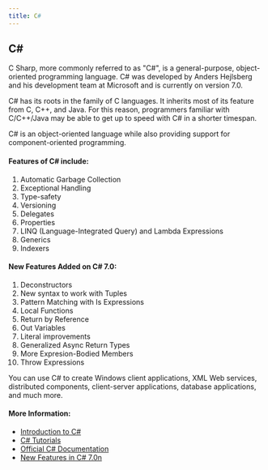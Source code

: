 ```yaml
---
title: C#
---
```

## C#

C Sharp, more commonly referred to as "C#", is a general-purpose, object-oriented programming language. C# was developed by Anders Hejlsberg and his development team at Microsoft and is currently on version 7.0.

C# has its roots in the family of C languages. It inherits most of its feature from C, C++, and Java. For this reason, programmers familiar with C/C++/Java may be able to get up to speed with C# in a shorter timespan.

C# is an object-oriented language while also providing support for component-oriented programming.

#### Features of C# include:
1) Automatic Garbage Collection
2) Exceptional Handling
3) Type-safety
4) Versioning
5) Delegates
6) Properties
7) LINQ (Language-Integrated Query) and Lambda Expressions
8) Generics
9) Indexers

#### New Features Added on C# 7.0:
1) Deconstructors
2) New syntax to work with Tuples
3) Pattern Matching with Is Expressions
4) Local Functions
5) Return by Reference
6) Out Variables
7) Literal improvements
8) Generalized Async Return Types
9) More Expresion-Bodied Members
10) Throw Expressions

You can use C# to create Windows client applications, XML Web services, distributed components, client-server applications, database applications, and much more.

#### More Information:

* <a href='https://docs.microsoft.com/en-us/dotnet/csharp/getting-started/introduction-to-the-csharp-language-and-the-net-framework' target='_blank' rel='nofollow'>Introduction to C#</a>
* <a href='https://www.microsoft.com/net/tutorials/csharp/getting-started' target='_blank' rel='nofollow'>C# Tutorials</a>
* <a href='https://docs.microsoft.com/en-us/dotnet/csharp/' target='_blank' rel='nofollow'>Official C# Documentation</a>
* <a href='https://msdn.microsoft.com/en-us/magazine/mt790184.aspx' target='_blank' rel='nofollow'>New Features in C# 7.0n</a>